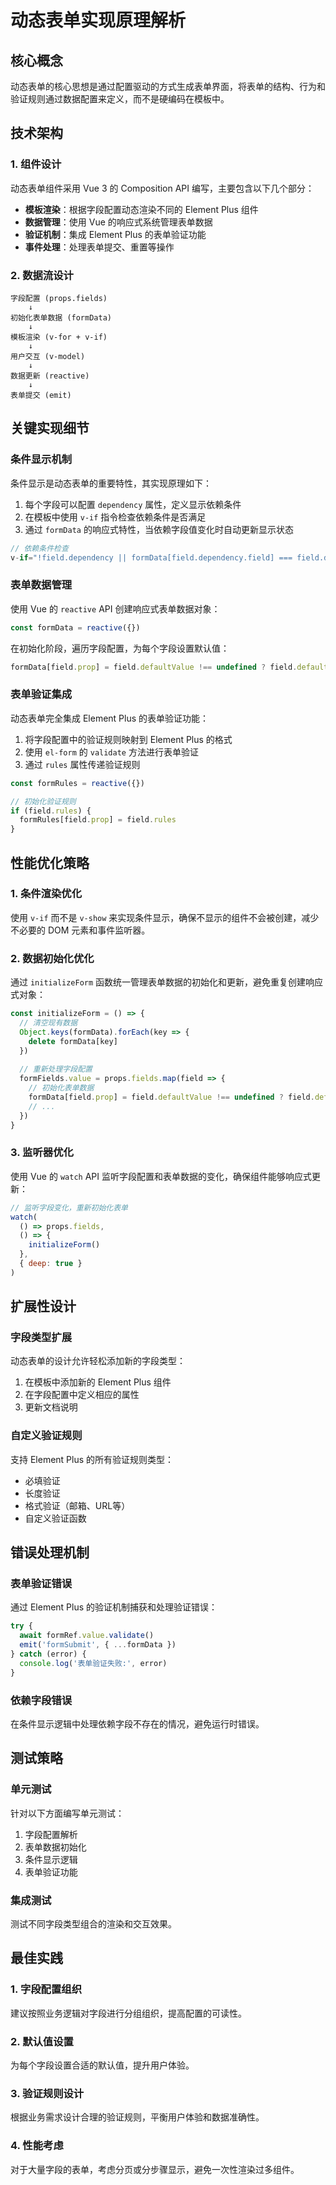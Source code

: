 # 动态表单实现原理解析

## 核心概念

动态表单的核心思想是通过配置驱动的方式生成表单界面，将表单的结构、行为和验证规则通过数据配置来定义，而不是硬编码在模板中。

## 技术架构

### 1. 组件设计

动态表单组件采用 Vue 3 的 Composition API 编写，主要包含以下几个部分：

- **模板渲染**：根据字段配置动态渲染不同的 Element Plus 组件
- **数据管理**：使用 Vue 的响应式系统管理表单数据
- **验证机制**：集成 Element Plus 的表单验证功能
- **事件处理**：处理表单提交、重置等操作

### 2. 数据流设计

```
字段配置 (props.fields) 
    ↓
初始化表单数据 (formData)
    ↓
模板渲染 (v-for + v-if)
    ↓
用户交互 (v-model)
    ↓
数据更新 (reactive)
    ↓
表单提交 (emit)
```

## 关键实现细节

### 条件显示机制

条件显示是动态表单的重要特性，其实现原理如下：

1. 每个字段可以配置 `dependency` 属性，定义显示依赖条件
2. 在模板中使用 `v-if` 指令检查依赖条件是否满足
3. 通过 `formData` 的响应式特性，当依赖字段值变化时自动更新显示状态

```javascript
// 依赖条件检查
v-if="!field.dependency || formData[field.dependency.field] === field.dependency.value"
```

### 表单数据管理

使用 Vue 的 `reactive` API 创建响应式表单数据对象：

```javascript
const formData = reactive({})
```

在初始化阶段，遍历字段配置，为每个字段设置默认值：

```javascript
formData[field.prop] = field.defaultValue !== undefined ? field.defaultValue : ''
```

### 表单验证集成

动态表单完全集成 Element Plus 的表单验证功能：

1. 将字段配置中的验证规则映射到 Element Plus 的格式
2. 使用 `el-form` 的 `validate` 方法进行表单验证
3. 通过 `rules` 属性传递验证规则

```javascript
const formRules = reactive({})

// 初始化验证规则
if (field.rules) {
  formRules[field.prop] = field.rules
}
```

## 性能优化策略

### 1. 条件渲染优化

使用 `v-if` 而不是 `v-show` 来实现条件显示，确保不显示的组件不会被创建，减少不必要的 DOM 元素和事件监听器。

### 2. 数据初始化优化

通过 `initializeForm` 函数统一管理表单数据的初始化和更新，避免重复创建响应式对象：

```javascript
const initializeForm = () => {
  // 清空现有数据
  Object.keys(formData).forEach(key => {
    delete formData[key]
  })
  
  // 重新处理字段配置
  formFields.value = props.fields.map(field => {
    // 初始化表单数据
    formData[field.prop] = field.defaultValue !== undefined ? field.defaultValue : ''
    // ...
  })
}
```

### 3. 监听器优化

使用 Vue 的 `watch` API 监听字段配置和表单数据的变化，确保组件能够响应式更新：

```javascript
// 监听字段变化，重新初始化表单
watch(
  () => props.fields,
  () => {
    initializeForm()
  },
  { deep: true }
)
```

## 扩展性设计

### 字段类型扩展

动态表单的设计允许轻松添加新的字段类型：

1. 在模板中添加新的 Element Plus 组件
2. 在字段配置中定义相应的属性
3. 更新文档说明

### 自定义验证规则

支持 Element Plus 的所有验证规则类型：

- 必填验证
- 长度验证
- 格式验证（邮箱、URL等）
- 自定义验证函数

## 错误处理机制

### 表单验证错误

通过 Element Plus 的验证机制捕获和处理验证错误：

```javascript
try {
  await formRef.value.validate()
  emit('formSubmit', { ...formData })
} catch (error) {
  console.log('表单验证失败:', error)
}
```

### 依赖字段错误

在条件显示逻辑中处理依赖字段不存在的情况，避免运行时错误。

## 测试策略

### 单元测试

针对以下方面编写单元测试：

1. 字段配置解析
2. 表单数据初始化
3. 条件显示逻辑
4. 表单验证功能

### 集成测试

测试不同字段类型组合的渲染和交互效果。

## 最佳实践

### 1. 字段配置组织

建议按照业务逻辑对字段进行分组组织，提高配置的可读性。

### 2. 默认值设置

为每个字段设置合适的默认值，提升用户体验。

### 3. 验证规则设计

根据业务需求设计合理的验证规则，平衡用户体验和数据准确性。

### 4. 性能考虑

对于大量字段的表单，考虑分页或分步骤显示，避免一次性渲染过多组件。